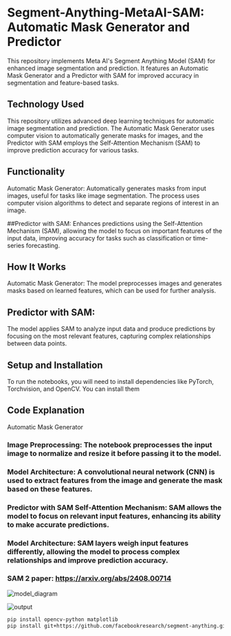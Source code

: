 # Segment-Anything-MetaAI-SAM: Automatic Mask Generator and Predictor

This repository implements Meta AI's Segment Anything Model (SAM) for enhanced image segmentation and prediction. It features an Automatic Mask Generator and a Predictor with SAM for improved accuracy in segmentation and feature-based tasks.

## Technology Used

This repository utilizes advanced deep learning techniques for automatic image segmentation and prediction. The Automatic Mask Generator uses computer vision to automatically generate masks for images, and the Predictor with SAM employs the Self-Attention Mechanism (SAM) to improve prediction accuracy for various tasks.

## Functionality
Automatic Mask Generator: Automatically generates masks from input images, useful for tasks like image segmentation. The process uses computer vision algorithms to detect and separate regions of interest in an image.

##Predictor with SAM: 
Enhances predictions using the Self-Attention Mechanism (SAM), allowing the model to focus on important features of the input data, improving accuracy for tasks such as classification or time-series forecasting.

## How It Works
Automatic Mask Generator: The model preprocesses images and generates masks based on learned features, which can be used for further analysis.

## Predictor with SAM: 
The model applies SAM to analyze input data and produce predictions by focusing on the most relevant features, capturing complex relationships between data points.

## Setup and Installation
To run the notebooks, you will need to install dependencies like PyTorch, Torchvision, and OpenCV. You can install them 

## Code Explanation
Automatic Mask Generator
### Image Preprocessing: The notebook preprocesses the input image to normalize and resize it before passing it to the model.

### Model Architecture: A convolutional neural network (CNN) is used to extract features from the image and generate the mask based on these features.

### Predictor with SAM Self-Attention Mechanism: SAM allows the model to focus on relevant input features, enhancing its ability to make accurate predictions.

### Model Architecture: SAM layers weigh input features differently, allowing the model to process complex relationships and improve prediction accuracy.


### SAM 2 paper: https://arxiv.org/abs/2408.00714
 

![model_diagram](https://github.com/user-attachments/assets/df79d029-60fa-4e35-a302-2d0e4a6c19bf)



![output](https://github.com/user-attachments/assets/8f18db8f-e0f7-45a4-8d24-bb4593069b7c)






```bash
pip install opencv-python matplotlib
pip install git+https://github.com/facebookresearch/segment-anything.git




